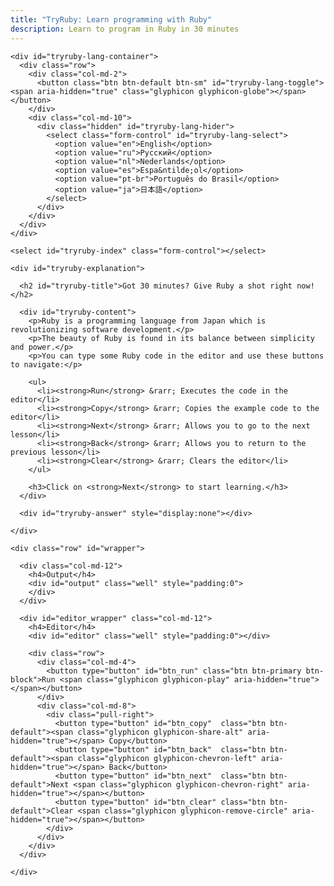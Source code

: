 ```yaml
---
title: "TryRuby: Learn programming with Ruby"
description: Learn to program in Ruby in 30 minutes
---
```


<div class="row">
  <div class="col-md-5">

    <div id="tryruby-lang-container">
      <div class="row">
        <div class="col-md-2">
          <button class="btn btn-default btn-sm" id="tryruby-lang-toggle"><span aria-hidden="true" class="glyphicon glyphicon-globe"></span></button>
        </div>
        <div class="col-md-10">
          <div class="hidden" id="tryruby-lang-hider">
            <select class="form-control" id="tryruby-lang-select">
              <option value="en">English</option>
              <option value="ru">Русский</option>
              <option value="nl">Nederlands</option>
              <option value="es">Espa&ntilde;ol</option>
              <option value="pt-br">Português do Brasil</option>
              <option value="ja">日本語</option>
            </select>
          </div>
        </div>
      </div>
    </div>

    <select id="tryruby-index" class="form-control"></select>
  
    <div id="tryruby-explanation">

      <h2 id="tryruby-title">Got 30 minutes? Give Ruby a shot right now!</h2>

      <div id="tryruby-content">
        <p>Ruby is a programming language from Japan which is revolutionizing software development.</p>
        <p>The beauty of Ruby is found in its balance between simplicity and power.</p>
        <p>You can type some Ruby code in the editor and use these buttons to navigate:</p>
        
        <ul>
          <li><strong>Run</strong> &rarr; Executes the code in the editor</li>
          <li><strong>Copy</strong> &rarr; Copies the example code to the editor</li>
          <li><strong>Next</strong> &rarr; Allows you to go to the next lesson</li>
          <li><strong>Back</strong> &rarr; Allows you to return to the previous lesson</li>
          <li><strong>Clear</strong> &rarr; Clears the editor</li>
        </ul>

        <h3>Click on <strong>Next</strong> to start learning.</h3>
      </div>

      <div id="tryruby-answer" style="display:none"></div>

    </div>
  </div>

  <div class="col-md-7">

    <div class="row" id="wrapper">

      <div class="col-md-12">
        <h4>Output</h4>
        <div id="output" class="well" style="padding:0">
        </div>
      </div>

      <div id="editor_wrapper" class="col-md-12">
        <h4>Editor</h4>
        <div id="editor" class="well" style="padding:0"></div>

        <div class="row">
          <div class="col-md-4">
            <button type="button" id="btn_run" class="btn btn-primary btn-block">Run <span class="glyphicon glyphicon-play" aria-hidden="true"></span></button>
          </div>
          <div class="col-md-8">
            <div class="pull-right">
              <button type="button" id="btn_copy"  class="btn btn-default"><span class="glyphicon glyphicon-share-alt" aria-hidden="true"></span> Copy</button>
              <button type="button" id="btn_back"  class="btn btn-default"><span class="glyphicon glyphicon-chevron-left" aria-hidden="true"></span> Back</button>
              <button type="button" id="btn_next"  class="btn btn-default">Next <span class="glyphicon glyphicon-chevron-right" aria-hidden="true"></span></button>
              <button type="button" id="btn_clear" class="btn btn-default">Clear <span class="glyphicon glyphicon-remove-circle" aria-hidden="true"></span></button>
            </div>
          </div>
        </div>
      </div>

    </div>
  </div>
</div>

<script>Opal.load('try_ruby');</script>
